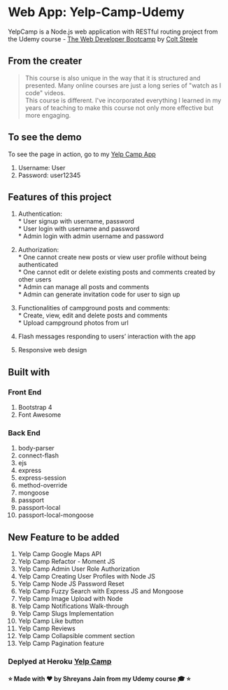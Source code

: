 # Web App: Yelp-Camp-Udemy
YelpCamp is a Node.js web application with RESTful routing project from the Udemy course - [The Web Developer Bootcamp](https://www.udemy.com/course/the-web-developer-bootcamp/) by [Colt Steele](https://www.udemy.com/user/coltsteele/)

  ## From the creater
  >This course is also unique in the way that it is structured and presented. Many online courses are just a long series of "watch as I code" videos.  
  >This course is different. I've incorporated everything I learned in my years of teaching to make this course not only more effective but more engaging.

## To see the demo
To see the page in action, go to my [Yelp Camp App](https://peaceful-reaches-73403.herokuapp.com/)
1. Username: User
2. Password: user12345

## Features of this project
  1. Authentication:<br>
    * User signup with username, password<br> 
    * User login with username and password <br>
    * Admin login with admin username and password <br> 

  2. Authorization:<br>
    * One cannot create new posts or view user profile without being authenticated<br>
    * One cannot edit or delete existing posts and comments created by other users<br>
    * Admin can manage all posts and comments<br>
    * Admin can generate invitation code for user to sign up<br>

  3. Functionalities of campground posts and comments:<br>
    * Create, view, edit and delete posts and comments<br>
    * Upload campground photos from url

  4. Flash messages responding to users’ interaction with the app
  5. Responsive web design

## Built with
  ### Front End
  1. Bootstrap 4
  2. Font Awesome
  ### Back End
  1. body-parser
  2. connect-flash
  3. ejs
  4. express
  5. express-session
  6. method-override
  7. mongoose
  8. passport
  9. passport-local
  10. passport-local-mongoose

## New Feature to be added
1. Yelp Camp Google Maps API 
2. Yelp Camp Refactor - Moment JS
3. Yelp Camp Admin User Role Authorization
4. Yelp Camp Creating User Profiles with Node JS
5. Yelp Camp Node JS Password Reset
6. Yelp Camp Fuzzy Search with Express JS and Mongoose
7. Yelp Camp Image Upload with Node
8. Yelp Camp Notifications Walk-through
9. Yelp Camp Slugs Implementation
10. Yelp Camp Like button
11. Yelp Camp Reviews
12. Yelp Camp Collapsible comment section
13. Yelp Camp Pagination feature

### Deplyed at Heroku [Yelp Camp](https://peaceful-reaches-73403.herokuapp.com/)

#### :star: Made with :heart: by Shreyans Jain from my Udemy course :mortar_board: :star:
